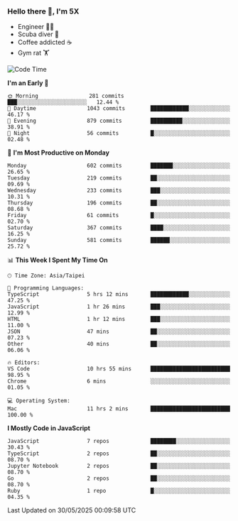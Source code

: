 ### Hello there 👋, I'm 5X

* Engineer 👨‍💻
* Scuba diver 🤿
* Coffee addicted ☕️
* Gym rat 🏋️

<!--START_SECTION:waka-->
![Code Time](http://img.shields.io/badge/Code%20Time-1%2C607%20hrs%2054%20mins-blue)

**I'm an Early 🐤** 

```text
🌞 Morning                281 commits         ███░░░░░░░░░░░░░░░░░░░░░░   12.44 % 
🌆 Daytime                1043 commits        ████████████░░░░░░░░░░░░░   46.17 % 
🌃 Evening                879 commits         ██████████░░░░░░░░░░░░░░░   38.91 % 
🌙 Night                  56 commits          █░░░░░░░░░░░░░░░░░░░░░░░░   02.48 % 
```
📅 **I'm Most Productive on Monday** 

```text
Monday                   602 commits         ███████░░░░░░░░░░░░░░░░░░   26.65 % 
Tuesday                  219 commits         ██░░░░░░░░░░░░░░░░░░░░░░░   09.69 % 
Wednesday                233 commits         ███░░░░░░░░░░░░░░░░░░░░░░   10.31 % 
Thursday                 196 commits         ██░░░░░░░░░░░░░░░░░░░░░░░   08.68 % 
Friday                   61 commits          █░░░░░░░░░░░░░░░░░░░░░░░░   02.70 % 
Saturday                 367 commits         ████░░░░░░░░░░░░░░░░░░░░░   16.25 % 
Sunday                   581 commits         ██████░░░░░░░░░░░░░░░░░░░   25.72 % 
```


📊 **This Week I Spent My Time On** 

```text
🕑︎ Time Zone: Asia/Taipei

💬 Programming Languages: 
TypeScript               5 hrs 12 mins       ████████████░░░░░░░░░░░░░   47.25 % 
JavaScript               1 hr 26 mins        ███░░░░░░░░░░░░░░░░░░░░░░   12.99 % 
HTML                     1 hr 12 mins        ███░░░░░░░░░░░░░░░░░░░░░░   11.00 % 
JSON                     47 mins             ██░░░░░░░░░░░░░░░░░░░░░░░   07.23 % 
Other                    40 mins             ██░░░░░░░░░░░░░░░░░░░░░░░   06.06 % 

🔥 Editors: 
VS Code                  10 hrs 55 mins      █████████████████████████   98.95 % 
Chrome                   6 mins              ░░░░░░░░░░░░░░░░░░░░░░░░░   01.05 % 

💻 Operating System: 
Mac                      11 hrs 2 mins       █████████████████████████   100.00 % 
```

**I Mostly Code in JavaScript** 

```text
JavaScript               7 repos             ████████░░░░░░░░░░░░░░░░░   30.43 % 
TypeScript               2 repos             ██░░░░░░░░░░░░░░░░░░░░░░░   08.70 % 
Jupyter Notebook         2 repos             ██░░░░░░░░░░░░░░░░░░░░░░░   08.70 % 
Go                       2 repos             ██░░░░░░░░░░░░░░░░░░░░░░░   08.70 % 
Ruby                     1 repo              █░░░░░░░░░░░░░░░░░░░░░░░░   04.35 % 
```




 Last Updated on 30/05/2025 00:09:58 UTC
<!--END_SECTION:waka-->
